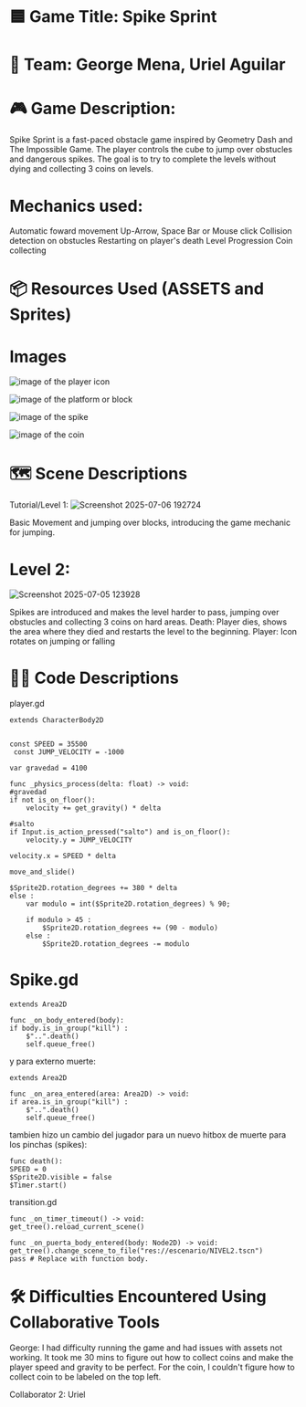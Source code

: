 # 🟦 Game Title: Spike Sprint

# 👥 Team: George Mena, Uriel Aguilar

# 🎮 Game Description:
Spike Sprint is a fast-paced obstacle game inspired by Geometry Dash and The Impossible Game. 
The player controls the cube to jump over obstucles and dangerous spikes. 
The goal is to try to complete the levels without dying and collecting 3 coins on levels.

# Mechanics used:
Automatic foward movement
Up-Arrow, Space Bar or Mouse click
Collision detection on obstucles
Restarting on player's death
Level Progression
Coin collecting

# 📦 Resources Used (ASSETS and Sprites)

 # Images
![image of the player icon](https://i.pinimg.com/474x/dd/b4/b2/ddb4b288d3eb1b7b669e77e3d21f9566.jpg)

![image of the platform or block](https://static.wikia.nocookie.net/geometry-dash/images/0/01/RegularBlock01.png/revision/latest?cb=20160604070948)

![image of the spike](https://tiermaker.com/images/media/template_images/2024/16361404/gd-spike-tier-list-16361404/screenshot20231120-203009-997.png)

![image of the coin](https://image.pngaaa.com/688/3664688-middle.png)
 


# 🗺️ Scene Descriptions
Tutorial/Level 1:
![Screenshot 2025-07-06 192724](https://github.com/user-attachments/assets/965011c2-30ca-4f23-b697-0b2e5156d486)

Basic Movement and jumping over blocks, introducing the game mechanic for jumping.


# Level 2:
![Screenshot 2025-07-05 123928](https://github.com/user-attachments/assets/8dac073a-7f4b-462b-a07f-ff7eb011a764)

Spikes are introduced and makes the level harder to pass, jumping over obstucles and collecting 3 coins on hard areas.
Death: Player dies, shows the area where they died and restarts the level to the beginning.
Player: Icon rotates on jumping or falling


# 🧑‍💻 Code Descriptions

player.gd


    extends CharacterBody2D


    const SPEED = 35500
     const JUMP_VELOCITY = -1000

    var gravedad = 4100

    func _physics_process(delta: float) -> void:
	#gravedad
	if not is_on_floor():
		velocity += get_gravity() * delta

	#salto
	if Input.is_action_pressed("salto") and is_on_floor():
		velocity.y = JUMP_VELOCITY

	velocity.x = SPEED * delta

	move_and_slide()

    $Sprite2D.rotation_degrees += 380 * delta
	else :
		var modulo = int($Sprite2D.rotation_degrees) % 90;
	
		if modulo > 45 :
			$Sprite2D.rotation_degrees += (90 - modulo)
		else :
			$Sprite2D.rotation_degrees -= modulo

  
  # Spike.gd
   
    extends Area2D

    func _on_body_entered(body):
	if body.is_in_group("kill") :
		$"..".death()
		self.queue_free()
  
y para externo muerte:

    extends Area2D

    func _on_area_entered(area: Area2D) -> void:
	if area.is_in_group("kill") :
		$"..".death()
		self.queue_free()
  
tambien hizo un cambio del jugador para un nuevo hitbox de muerte para los pinchas (spikes):

    func death():
	SPEED = 0
	$Sprite2D.visible = false
	$Timer.start()
 
transition.gd

    func _on_timer_timeout() -> void:
	get_tree().reload_current_scene()

    func _on_puerta_body_entered(body: Node2D) -> void:
	get_tree().change_scene_to_file("res://escenario/NIVEL2.tscn")
	pass # Replace with function body. 

# 🛠️ Difficulties Encountered Using Collaborative Tools

 George: I had difficulty running the game and had issues with assets not working. It took me 30 mins to figure out how to collect coins and make the player speed
 and gravity to be perfect. For the coin, I couldn't figure how to collect coin to be labeled on the top left.


Collaborator 2: Uriel
